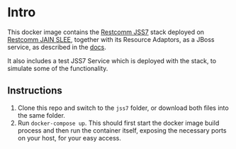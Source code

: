 # Intro

This docker image contains the [Restcomm JSS7](https://github.com/RestComm/jss7) stack deployed on 
[Restcomm JAIN SLEE](https://github.com/RestComm/jain-slee), together with its Resource Adaptors, as a JBoss service, 
as described in the [docs](https://www.restcomm.com/docs/core/ss7/SS7_Stack_Installation_Guide.html#installation-options). 

It also includes a test JSS7 Service which is deployed with the stack, to simulate some of the functionality.

## Instructions 

1. Clone this repo and switch to the `jss7` folder, or download both files into the same folder. 
2. Run `docker-compose up`. This should first start the docker image build process and then run the container itself, 
exposing the necessary ports on your host, for your easy access. 
